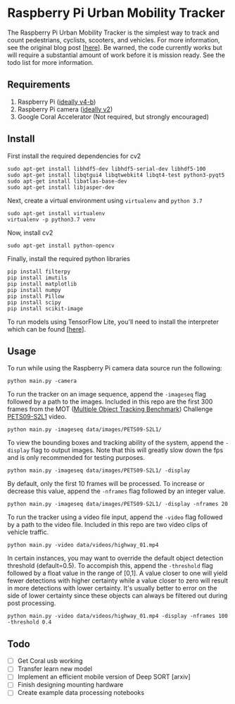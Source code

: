 # Raspberry Pi Urban Mobility Tracker
The Raspberry Pi Urban Mobility Tracker is the simplest way to track and count pedestrians, cyclists, scooters, and vehicles. For more information, see the original blog post [<a target="_blank" href="https://nathanrooy.github.io/posts/2019-02-06/raspberry-pi-deep-learning-traffic-tracker/">here</a>]. Be warned, the code currently works but will require a substantial amount of work before it is mission ready. See the todo list for more information.

## Requirements
1) Raspberry Pi (<a target="_blank" href="https://www.raspberrypi.org/products/raspberry-pi-4-model-b"/>ideally v4-b</a>)
2) Raspberry Pi camera (<a target="_blank" href="https://www.raspberrypi.org/products/camera-module-v2/">ideally v2</a>)
3) Google Coral Accelerator (Not required, but strongly encouraged)

## Install

First install the required dependencies for cv2
```
sudo apt-get install libhdf5-dev libhdf5-serial-dev libhdf5-100
sudo apt-get install libqtgui4 libqtwebkit4 libqt4-test python3-pyqt5
sudo apt-get install libatlas-base-dev
sudo apt-get install libjasper-dev
```
Next, create a virtual environment using `virtualenv` and `python 3.7`
```
sudo apt-get install virtualenv
virtualenv -p python3.7 venv
```

Now, install cv2
```
sudo apt-get install python-opencv
```
Finally, install the required python libraries
```
pip install filterpy
pip install imutils
pip install matplotlib
pip install numpy
pip install Pillow
pip install scipy
pip install scikit-image
```
To run models using TensorFlow Lite, you'll need to install the interpreter which can be found [<a target="_blank" href="https://www.tensorflow.org/lite/guide/python">here</a>].

## Usage
To run while using the Raspberry Pi camera data source run the following:
``` 
python main.py -camera
```
To run the tracker on an image sequence, append the `-imageseq` flag followed by a path to the images. Included in this repo are the first 300 frames from the MOT (<a target="_blank" href="https://motchallenge.net/">Multiple Object Tracking Benchmark</a>) Challenge <a target="_blank" href="https://motchallenge.net/vis/PETS09-S2L1">PETS09-S2L1</a> video.
```
python main.py -imageseq data/images/PETS09-S2L1/
```
To view the bounding boxes and tracking ability of the system, append the `-display` flag to output images. Note that this will greatly slow down the fps and is only recommended for testing purposes.
```
python main.py -imageseq data/images/PETS09-S2L1/ -display
```
By default, only the first 10 frames will be processed. To increase or decrease this value, append the `-nframes` flag followed by an integer value.
```
python main.py -imageseq data/images/PETS09-S2L1/ -display -nframes 20
```
To run the tracker using a video file input, append the `-video` flag followed by a path to the video file. Included in this repo are two video clips of vehicle traffic.
```
python main.py -video data/videos/highway_01.mp4
```
In certain instances, you may want to override the default object detection threshold (default=0.5). To accompish this, append the `-threshold` flag followed by a float value in the range of [0,1]. A value closer to one will yield fewer detections with higher certainty while a value closer to zero will result in more detections with lower certainty. It's usually better to error on the side of lower certainty since these objects can always be filtered out during post processing.
```
python main.py -video data/videos/highway_01.mp4 -display -nframes 100 -threshold 0.4
```

## Todo
- [ ] Get Coral usb working
- [ ] Transfer learn new model
- [ ] Implement an efficient mobile version of Deep SORT [arxiv]
- [ ] Finish designing mounting hardware
- [ ] Create example data processing notebooks
